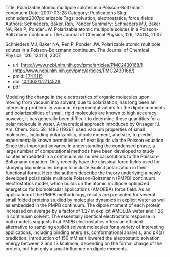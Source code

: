Title: Polarizable atomic multipole solutes in a Poisson-Boltzmann continuum
Date: 2007-03-28
Category: Publications
Slug: schnieders2007polarizable
Tags: solvation, electrostatics, force_fields
Authors: Schnieders, Baker, Ren, Ponder
Summary: Schnieders MJ, Baker NA, Ren P, Ponder JW. Polarizable atomic multipole solutes in a Poisson-Boltzmann continuum. The Journal of Chemical Physics, 126, 124114, 2007. 

Schnieders MJ, Baker NA, Ren P, Ponder JW. Polarizable atomic multipole solutes in a Poisson-Boltzmann continuum. The Journal of Chemical Physics, 126, 124114, 2007. 

* url: [http://www.ncbi.nlm.nih.gov/pmc/articles/PMC2430168/](http://www.ncbi.nlm.nih.gov/pmc/articles/PMC2430168/)
* pmid: [17411115](17411115)
* doi: [10.1063/1.2714528](10.1063/1.2714528)
* [pdf](http://sobolevnrm.github.io/papers/schnieders2007polarizable.pdf)

Modeling the change in the electrostatics of organic molecules upon moving from vacuum into solvent, due to polarization, has long been an interesting problem. In vacuum, experimental values for the dipole moments and polarizabilities of small, rigid molecules are known to high accuracy; however, it has generally been difficult to determine these quantities for a polar molecule in water. A theoretical approach introduced by Onsager [J. Am. Chem. Soc. 58, 1486 (1936)] used vacuum properties of small molecules, including polarizability, dipole moment, and size, to predict experimentally known permittivities of neat liquids via the Poisson equation. Since this important advance in understanding the condensed phase, a large number of computational methods have been developed to study solutes embedded in a continuum via numerical solutions to the Poisson-Boltzmann equation. Only recently have the classical force fields used for studying biomolecules begun to include explicit polarization in their functional forms. Here the authors describe the theory underlying a newly developed polarizable multipole Poisson-Boltzmann (PMPB) continuum electrostatics model, which builds on the atomic multipole optimized energetics for biomolecular applications (AMOEBA) force field. As an application of the PMPB methodology, results are presented for several small folded proteins studied by molecular dynamics in explicit water as well as embedded in the PMPB continuum. The dipole moment of each protein increased on average by a factor of 1.27 in explicit AMOEBA water and 1.26 in continuum solvent. The essentially identical electrostatic response in both models suggests that PMPB electrostatics offers an efficient alternative to sampling explicit solvent molecules for a variety of interesting applications, including binding energies, conformational analysis, and pK(a) prediction. Introduction of 150 mM salt lowered the electrostatic solvation energy between 2 and 13 kcalmole, depending on the formal charge of the protein, but had only a small influence on dipole moments.
